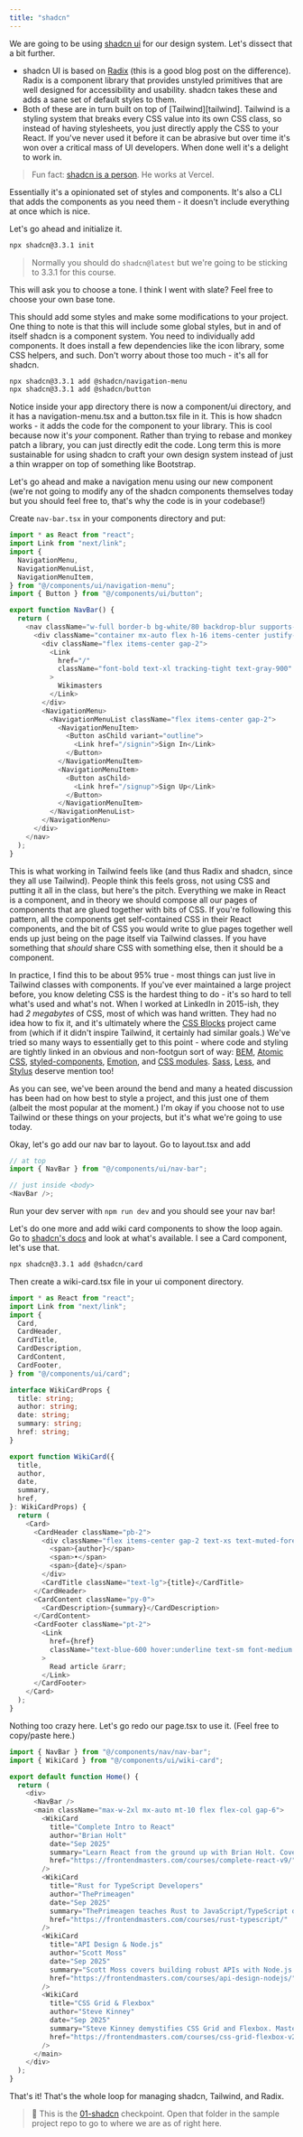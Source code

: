 ```yaml
---
title: "shadcn"
---
```


We are going to be using [shadcn ui][shadcn] for our design system. Let's dissect that a bit further.

- shadcn UI is based on [Radix][radix] (this is a good blog post on the difference). Radix is a component library that provides unstyled primitives that are well designed for accessibility and usability. shadcn takes these and adds a sane set of default styles to them.
- Both of these are in turn built on top of [Tailwind][tailwind]. Tailwind is a styling system that breaks every CSS value into its own CSS class, so instead of having stylesheets, you just directly apply the CSS to your React. If you've never used it before it can be abrasive but over time it's won over a critical mass of UI developers. When done well it's a delight to work in.

> Fun fact: [shadcn is a person][x]. He works at Vercel.

Essentially it's a opinionated set of styles and components. It's also a CLI that adds the components as you need them - it doesn't include everything at once which is nice.

Let's go ahead and initialize it.

```bash
npx shadcn@3.3.1 init
```

> Normally you should do `shadcn@latest` but we're going to be sticking to 3.3.1 for this course.

This will ask you to choose a tone. I think I went with slate? Feel free to choose your own base tone.

This should add some styles and make some modifications to your project. One thing to note is that this will include some global styles, but in and of itself shadcn is a component system. You need to individually add components. It does install a few dependencies like the icon library, some CSS helpers, and such. Don't worry about those too much - it's all for shadcn.

```bash
npx shadcn@3.3.1 add @shadcn/navigation-menu
npx shadcn@3.3.1 add @shadcn/button
```

Notice inside your app directory there is now a component/ui directory, and it has a navigation-menu.tsx and a button.tsx file in it. This is how shadcn works - it adds the code for the component to your library. This is cool because now it's _your_ component. Rather than trying to rebase and monkey patch a library, you can just directly edit the code. Long term this is more sustainable for using shadcn to craft your own design system instead of just a thin wrapper on top of something like Bootstrap.

Let's go ahead and make a navigation menu using our new component (we're not going to modify any of the shadcn components themselves today but you should feel free to, that's why the code is in your codebase!)

Create `nav-bar.tsx` in your components directory and put:

```typescript
import * as React from "react";
import Link from "next/link";
import {
  NavigationMenu,
  NavigationMenuList,
  NavigationMenuItem,
} from "@/components/ui/navigation-menu";
import { Button } from "@/components/ui/button";

export function NavBar() {
  return (
    <nav className="w-full border-b bg-white/80 backdrop-blur supports-[backdrop-filter]:bg-white/60 sticky top-0 z-50">
      <div className="container mx-auto flex h-16 items-center justify-between px-4">
        <div className="flex items-center gap-2">
          <Link
            href="/"
            className="font-bold text-xl tracking-tight text-gray-900"
          >
            Wikimasters
          </Link>
        </div>
        <NavigationMenu>
          <NavigationMenuList className="flex items-center gap-2">
            <NavigationMenuItem>
              <Button asChild variant="outline">
                <Link href="/signin">Sign In</Link>
              </Button>
            </NavigationMenuItem>
            <NavigationMenuItem>
              <Button asChild>
                <Link href="/signup">Sign Up</Link>
              </Button>
            </NavigationMenuItem>
          </NavigationMenuList>
        </NavigationMenu>
      </div>
    </nav>
  );
}
```

This is what working in Tailwind feels like (and thus Radix and shadcn, since they all use Tailwind). People think this feels gross, not using CSS and putting it all in the class, but here's the pitch. Everything we make in React is a component, and in theory we should compose all our pages of components that are glued together with bits of CSS. If you're following this pattern, all the components get self-contained CSS in their React components, and the bit of CSS you would write to glue pages together well ends up just being on the page itself via Tailwind classes. If you have something that _should_ share CSS with something else, then it should be a component.

In practice, I find this to be about 95% true - most things can just live in Tailwind classes with components. If you've ever maintained a large project before, you know deleting CSS is the hardest thing to do - it's so hard to tell what's used and what's not. When I worked at LinkedIn in 2015-ish, they had _2 megabytes_ of CSS, most of which was hand written. They had no idea how to fix it, and it's ultimately where the [CSS Blocks][blocks] project came from (which if it didn't inspire Tailwind, it certainly had similar goals.) We've tried so many ways to essentially get to this point - where code and styling are tightly linked in an obvious and non-footgun sort of way: [BEM][bem], [Atomic CSS][atomic], [styled-components][styled], [Emotion][emotion], and [CSS modules][modules]. [Sass][sass], [Less][less], and [Stylus][stylus] deserve mention too!

As you can see, we've been around the bend and many a heated discussion has been had on how best to style a project, and this just one of them (albeit the most popular at the moment.) I'm okay if you choose not to use Tailwind or these things on your projects, but it's what we're going to use today.

Okay, let's go add our nav bar to layout. Go to layout.tsx and add

```typescript
// at top
import { NavBar } from "@/components/ui/nav-bar";

// just inside <body>
<NavBar />;
```

Run your dev server with `npm run dev` and you should see your nav bar!

Let's do one more and add wiki card components to show the loop again. Go to [shadcn's docs][docs] and look at what's available. I see a Card component, let's use that.

```bash
npx shadcn@3.3.1 add @shadcn/card
```

Then create a wiki-card.tsx file in your ui component directory.

```typescript
import * as React from "react";
import Link from "next/link";
import {
  Card,
  CardHeader,
  CardTitle,
  CardDescription,
  CardContent,
  CardFooter,
} from "@/components/ui/card";

interface WikiCardProps {
  title: string;
  author: string;
  date: string;
  summary: string;
  href: string;
}

export function WikiCard({
  title,
  author,
  date,
  summary,
  href,
}: WikiCardProps) {
  return (
    <Card>
      <CardHeader className="pb-2">
        <div className="flex items-center gap-2 text-xs text-muted-foreground">
          <span>{author}</span>
          <span>•</span>
          <span>{date}</span>
        </div>
        <CardTitle className="text-lg">{title}</CardTitle>
      </CardHeader>
      <CardContent className="py-0">
        <CardDescription>{summary}</CardDescription>
      </CardContent>
      <CardFooter className="pt-2">
        <Link
          href={href}
          className="text-blue-600 hover:underline text-sm font-medium w-fit"
        >
          Read article &rarr;
        </Link>
      </CardFooter>
    </Card>
  );
}
```

Nothing too crazy here. Let's go redo our page.tsx to use it. (Feel free to copy/paste here.)

```typescript
import { NavBar } from "@/components/nav/nav-bar";
import { WikiCard } from "@/components/ui/wiki-card";

export default function Home() {
  return (
    <div>
      <NavBar />
      <main className="max-w-2xl mx-auto mt-10 flex flex-col gap-6">
        <WikiCard
          title="Complete Intro to React"
          author="Brian Holt"
          date="Sep 2025"
          summary="Learn React from the ground up with Brian Holt. Covers components, hooks, state, effects, and building modern UIs. Perfect for beginners and those wanting a solid foundation."
          href="https://frontendmasters.com/courses/complete-react-v9/"
        />
        <WikiCard
          title="Rust for TypeScript Developers"
          author="ThePrimeagen"
          date="Sep 2025"
          summary="ThePrimeagen teaches Rust to JavaScript/TypeScript devs. Dive into Rust's memory safety, ownership, and concurrency with fun, practical examples."
          href="https://frontendmasters.com/courses/rust-typescript/"
        />
        <WikiCard
          title="API Design & Node.js"
          author="Scott Moss"
          date="Sep 2025"
          summary="Scott Moss covers building robust APIs with Node.js. Learn REST, authentication, testing, and best practices for scalable backend services."
          href="https://frontendmasters.com/courses/api-design-nodejs/"
        />
        <WikiCard
          title="CSS Grid & Flexbox"
          author="Steve Kinney"
          date="Sep 2025"
          summary="Steve Kinney demystifies CSS Grid and Flexbox. Master layout techniques for responsive, modern web apps with hands-on demos and clear explanations."
          href="https://frontendmasters.com/courses/css-grid-flexbox-v2/"
        />
      </main>
    </div>
  );
}
```

That's it! That's the whole loop for managing shadcn, Tailwind, and Radix.

> 🏁 This is the [01-shadcn][checkpoint] checkpoint. Open that folder in the sample project repo to go to where we are as of right here.

[checkpoint]: https://github.com/btholt/fullstack-next-wiki/tree/main/01-shadcn
[shadcn]: https://ui.shadcn.com/
[radix]: https://workos.com/blog/what-is-the-difference-between-radix-and-shadcn-ui
[x]: https://x.com/shadcn
[blocks]: https://css-blocks.com/
[modules]: https://github.com/css-modules/css-modules
[bem]: https://getbem.com/
[styled]: https://styled-components.com/
[emotion]: https://emotion.sh/docs/introduction
[atomic]: https://acss-io.github.io/atomizer/
[sass]: https://sass-lang.com/
[less]: https://lesscss.org/
[stylus]: https://stylus-lang.com/
[docs]: https://ui.shadcn.com/docs/components
